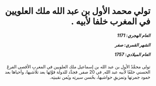 <h1 dir="rtl">تولي محمد الأول بن عبد الله ملك العلويين في المغرب خلفا لأبيه  .</h1>

<h5 dir="rtl">العام الهجري:  1171

الشهر القمري: صفر

العام الميلادي: 1757</h5>

<p dir="rtl">تولى محمَّدٌ الأول بن عبد الله بن إسماعيل ملك العلويين في المغربِ الأقصى الفرعَ الحسني خلفًا لأبيه عبد الله, في 20 صفر, فجدَّد للدولة قوَّتَها بعد تلاشيها، وأحياها بعد خمود جمرتها وتمزيقِ حواشيها، بحُسن سيرتِه ويُمن نقيبتِه.</p></br>

